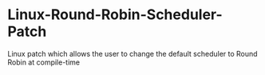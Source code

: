 # Linux-Round-Robin-Scheduler-Patch
Linux patch which allows the user to change the default scheduler to Round Robin at compile-time
